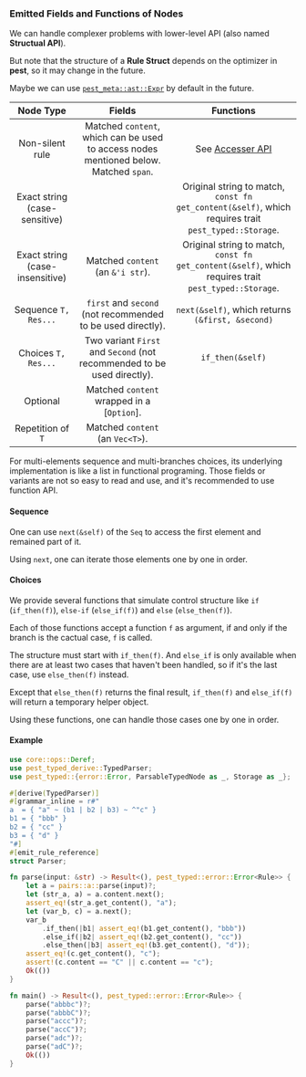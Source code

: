 ### Emitted Fields and Functions of Nodes

We can handle complexer problems with lower-level API (also named **Structual API**).

But note that the structure of a **Rule Struct** depends on the optimizer in **pest**, so it may change in the future.

Maybe we can use [`pest_meta::ast::Expr`](https://docs.rs/pest_meta/latest/pest_meta/ast/enum.Expr.html) by default in the future.

|            Node Type            |                                        Fields                                         |                                              Functions                                               |
| :-----------------------------: | :-----------------------------------------------------------------------------------: | :--------------------------------------------------------------------------------------------------: |
|         Non-silent rule         | Matched `content`, which can be used to access nodes mentioned below. Matched `span`. |                                  See [Accesser API](#accesser-api)                                   |
|  Exact string (case-sensitive)  |                                                                                       | Original string to match, `const fn get_content(&self)`, which requires trait `pest_typed::Storage`. |
| Exact string (case-insensitive) |                           Matched `content` (an `&'i str`).                           | Original string to match, `const fn get_content(&self)`, which requires trait `pest_typed::Storage`. |
|      Sequence `T, Res...`       |              `first` and `second` (not recommended to be used directly).              |                           `next(&self)`, which returns `(&first, &second)`                           |
|       Choices `T, Res...`       |        Two variant `First` and `Second` (not recommended to be used directly).        |                                           `if_then(&self)`                                           |
|            Optional             |                      Matched `content` wrapped in a [`Option`].                       |
|        Repetition of `T`        |                           Matched `content` (an `Vec<T>`).                            |

For multi-elements sequence and multi-branches choices, its underlying implementation is like a list in functional programing. Those fields or variants are not so easy to read and use, and it's recommended to use function API.

#### Sequence

One can use `next(&self)` of the `Seq` to access the first element and remained part of it.

Using `next`, one can iterate those elements one by one in order.

#### Choices

We provide several functions that simulate control structure like `if` (`if_then(f)`), `else-if` (`else_if(f)`) and `else` (`else_then(f)`).

Each of those functions accept a function `f` as argument, if and only if the branch is the cactual case, `f` is called.

The structure must start with `if_then(f)`. And `else_if` is only available when there are at least two cases that haven't been handled, so if it's the last case, use `else_then(f)` instead.

Except that `else_then(f)` returns the final result, `if_then(f)` and `else_if(f)` will return a temporary helper object.

Using these functions, one can handle those cases one by one in order.

#### Example

```rust
use core::ops::Deref;
use pest_typed_derive::TypedParser;
use pest_typed::{error::Error, ParsableTypedNode as _, Storage as _};

#[derive(TypedParser)]
#[grammar_inline = r#"
a  = { "a" ~ (b1 | b2 | b3) ~ ^"c" }
b1 = { "bbb" }
b2 = { "cc" }
b3 = { "d" }
"#]
#[emit_rule_reference]
struct Parser;

fn parse(input: &str) -> Result<(), pest_typed::error::Error<Rule>> {
    let a = pairs::a::parse(input)?;
    let (str_a, a) = a.content.next();
    assert_eq!(str_a.get_content(), "a");
    let (var_b, c) = a.next();
    var_b
        .if_then(|b1| assert_eq!(b1.get_content(), "bbb"))
        .else_if(|b2| assert_eq!(b2.get_content(), "cc"))
        .else_then(|b3| assert_eq!(b3.get_content(), "d"));
    assert_eq!(c.get_content(), "c");
    assert!(c.content == "C" || c.content == "c");
    Ok(())
}

fn main() -> Result<(), pest_typed::error::Error<Rule>> {
    parse("abbbc")?;
    parse("abbbC")?;
    parse("accc")?;
    parse("accC")?;
    parse("adc")?;
    parse("adC")?;
    Ok(())
}
```
